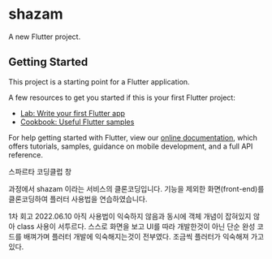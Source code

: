 # shazam

A new Flutter project.

## Getting Started

This project is a starting point for a Flutter application.

A few resources to get you started if this is your first Flutter project:

- [Lab: Write your first Flutter app](https://flutter.dev/docs/get-started/codelab)
- [Cookbook: Useful Flutter samples](https://flutter.dev/docs/cookbook)

For help getting started with Flutter, view our
[online documentation](https://flutter.dev/docs), which offers tutorials,
samples, guidance on mobile development, and a full API reference.


스파르타 코딩클럽 창

과정에서 shazam 이라는 서비스의 클론코딩입니다.
기능을 제외한 화면(front-end)를 클론코딩하여 플러터 사용법을 연습하였습니다.

1차 회고
2022.06.10
아직 사용법이 익숙하지 않음과 동시에 객체 개념이 잡혀있지 않아 class 사용이 서투르다.
스스로 화면을 보고 UI를 따라 개발한것이 아닌
단순 완성 코드를 배껴가며 플러터 개발에 익숙해지는것이 전부였다.
조금씩 플러터가 익숙해져 가고 있다.